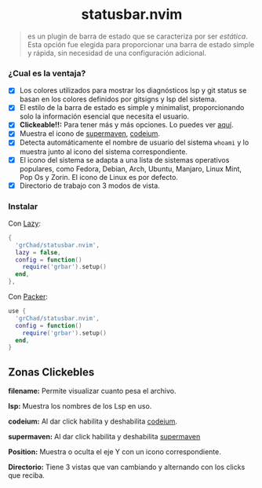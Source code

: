<h1 align="center">statusbar.nvim</h1>

> es un plugin de barra de estado que se caracteriza por ser _estática_. Esta opción fue elegida para proporcionar una barra de estado simple y rápida, sin necesidad de una configuración adicional.

### ¿Cual es la ventaja?

- [x] Los colores utilizados para mostrar los diagnósticos lsp y git status se basan en los colores definidos por gitsigns y lsp del sistema.
- [x] El estilo de la barra de estado es simple y minimalist, proporcionando solo la información esencial que necesita el usuario.
- [x] **Clickeable!!:** Para tener más y más opciones. Lo puedes ver [aquí](#zonas-clickebles).
- [x] Muestra el icono de [supermaven](https://github.com/supermaven-inc/supermaven-nvim), [codeium](https://github.com/Exafunction/codeium.vim).
- [x] Detecta automáticamente el nombre de usuario del sistema `whoami` y lo muestra junto al icono del sistema correspondiente.
- [x] El icono del sistema se adapta a una lista de sistemas operativos populares, como Fedora, Debian, Arch, Ubuntu, Manjaro, Linux Mint, Pop Os y Zorin. El icono de Linux es por defecto.
- [x] Directorio de trabajo con 3 modos de vista.

### Instalar

Con [Lazy](https://github.com/folke/lazy.nvim):

```lua
{
  'grChad/statusbar.nvim',
  lazy = false,
  config = function()
    require('grbar').setup()
  end,
},
```

Con [Packer](https://github.com/wbthomason/packer.nvim):

```lua
use {
  'grChad/statusbar.nvim',
  config = function()
    require('grbar').setup()
  end,
}
```

## Zonas Clickebles

**filename:** Permite visualizar cuanto pesa el archivo.

**lsp:** Muestra los nombres de los Lsp en uso.

**codeium:** Al dar click habilita y deshabilita [codeium](https://github.com/Exafunction/codeium.vim).

**supermaven:** Al dar click habilita y deshabilita [supermaven](https://github.com/supermaven-inc/supermaven-nvim)

**Position:** Muestra o oculta el eje Y con un icono correspondiente.

**Directorio:** Tiene 3 vistas que van cambiando y alternando con los clicks que reciba.
